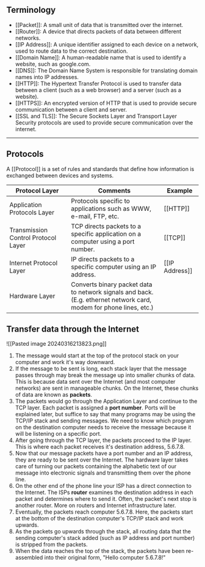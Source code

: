 ## Terminology

- [[Packet]]: A small unit of data that is transmitted over the internet.
- [[Router]]: A device that directs packets of data between different networks.
- [[IP Address]]: A unique identifier assigned to each device on a network, used to route data to the correct destination.
- [[Domain Name]]: A human-readable name that is used to identify a website, such as google.com.
- [[DNS]]: The Domain Name System is responsible for translating domain names into IP addresses.
- [[HTTP]]: The Hypertext Transfer Protocol is used to transfer data between a client (such as a web browser) and a server (such as a website).
- [[HTTPS]]: An encrypted version of HTTP that is used to provide secure communication between a client and server.
- [[SSL and TLS]]: The Secure Sockets Layer and Transport Layer Security protocols are used to provide secure communication over the internet.
---
## Protocols

A [[Protocol]] is a set of rules and standards that define how information is exchanged between devices and systems.

| Protocol Layer | Comments | Example |
| ---- | ---- | ---- |
| Application Protocols Layer | Protocols specific to applications such as WWW, e-mail, FTP, etc. | [[HTTP]] |
| Transmission Control Protocol Layer | TCP directs packets to a specific application on a computer using a port number. | [[TCP]] |
| Internet Protocol Layer | IP directs packets to a specific computer using an IP address. | [[IP Address]] |
| Hardware Layer | Converts binary packet data to network signals and back.  <br>(E.g. ethernet network card, modem for phone lines, etc.) |  |
## Transfer data through the Internet

![[Pasted image 20240316213823.png]]

1. The message would start at the top of the protocol stack on your computer and work it's way downward.
2. If the message to be sent is long, each stack layer that the message passes through may break the message up into smaller chunks of data. This is because data sent over the Internet (and most computer networks) are sent in manageable chunks. On the Internet, these chunks of data are known as **packets**.
3. The packets would go through the Application Layer and continue to the TCP layer. Each packet is assigned a **port number**. Ports will be explained later, but suffice to say that many programs may be using the TCP/IP stack and sending messages. We need to know which program on the destination computer needs to receive the message because it will be listening on a specific port.
4. After going through the TCP layer, the packets proceed to the IP layer. This is where each packet receives it's destination address, 5.6.7.8.
5. Now that our message packets have a port number and an IP address, they are ready to be sent over the Internet. The hardware layer takes care of turning our packets containing the alphabetic text of our message into electronic signals and transmitting them over the phone line.
6. On the other end of the phone line your ISP has a direct connection to the Internet. The ISPs **router** examines the destination address in each packet and determines where to send it. Often, the packet's next stop is another router. More on routers and Internet infrastructure later.
7. Eventually, the packets reach computer 5.6.7.8. Here, the packets start at the bottom of the destination computer's TCP/IP stack and work upwards.
8. As the packets go upwards through the stack, all routing data that the sending computer's stack added (such as IP address and port number) is stripped from the packets.
9. When the data reaches the top of the stack, the packets have been re-assembled into their original form, "Hello computer 5.6.7.8!"






